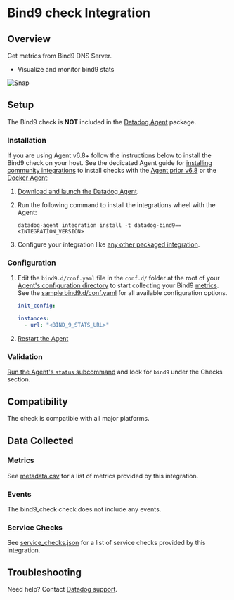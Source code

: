 # Bind9 check Integration

## Overview

Get metrics from Bind9 DNS Server.

- Visualize and monitor bind9 stats

![Snap][1]

## Setup

The Bind9 check is **NOT** included in the [Datadog Agent][2] package.

### Installation

If you are using Agent v6.8+ follow the instructions below to install the Bind9 check on your host. See the dedicated Agent guide for [installing community integrations][3] to install checks with the [Agent prior v6.8][4] or the [Docker Agent][5]:

1. [Download and launch the Datadog Agent][2].
2. Run the following command to install the integrations wheel with the Agent:

   ```shell
   datadog-agent integration install -t datadog-bind9==<INTEGRATION_VERSION>
   ```
   
3. Configure your integration like [any other packaged integration][6].

### Configuration

1. Edit the `bind9.d/conf.yaml` file in the `conf.d/` folder at the root of your [Agent's configuration directory][7] to start collecting your Bind9 [metrics](#metrics). See the [sample bind9.d/conf.yaml][8] for all available configuration options.

   ```yaml
   init_config:

   instances:
     - url: "<BIND_9_STATS_URL>"
   ```

2. [Restart the Agent][9]

### Validation

[Run the Agent's `status` subcommand][10] and look for `bind9` under the Checks section.

## Compatibility

The check is compatible with all major platforms.

## Data Collected

### Metrics

See [metadata.csv][11] for a list of metrics provided by this integration.

### Events

The bind9_check check does not include any events.

### Service Checks

See [service_checks.json][12] for a list of service checks provided by this integration.

## Troubleshooting

Need help? Contact [Datadog support][13].


[1]: https://raw.githubusercontent.com/DataDog/integrations-extras/master/bind9/images/snapshot.png
[2]: https://app.datadoghq.com/account/settings#agent
[3]: https://docs.datadoghq.com/agent/guide/community-integrations-installation-with-docker-agent/
[4]: https://docs.datadoghq.com/agent/guide/community-integrations-installation-with-docker-agent/?tab=agentpriorto68
[5]: https://docs.datadoghq.com/agent/guide/community-integrations-installation-with-docker-agent/?tab=docker
[6]: https://docs.datadoghq.com/getting_started/integrations/
[7]: https://docs.datadoghq.com/agent/guide/agent-configuration-files/#agent-configuration-directory
[8]: https://github.com/DataDog/integrations-extras/blob/master/bind9/datadog_checks/bind9/data/conf.yaml.example
[9]: https://docs.datadoghq.com/agent/guide/agent-commands/#start-stop-and-restart-the-agent
[10]: https://docs.datadoghq.com/agent/guide/agent-commands/#service-status
[11]: https://github.com/DataDog/integrations-extras/blob/master/bind9/metadata.csv
[12]: https://github.com/DataDog/integrations-extras/blob/master/bind9/assets/service_checks.json
[13]: https://docs.datadoghq.com/help
